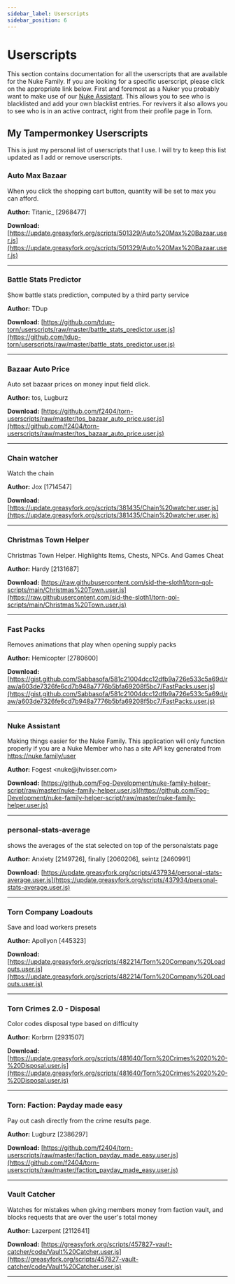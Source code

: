 ```yaml
---
sidebar_label: Userscripts
sidebar_position: 6
---
```


# Userscripts

This section contains documentation for all the userscripts that are available for the Nuke Family. If you are looking for a specific userscript, please click on the appropriate link below. First and foremost as a Nuker you probably want to make use of our [Nuke Assistant](./nuke_assistant_userscript.md). This allows you to see who is blacklisted and add your own blacklist entries. For revivers it also allows you to see who is in an active contract, right from their profile page in Torn.

## My Tampermonkey Userscripts

This is just my personal list of userscripts that I use. I will try to keep this list updated as I add or remove userscripts.

### Auto Max Bazaar

When you click the shopping cart button, quantity will be set to max you can afford.

**Author:** Titanic\_ \[2968477\]

**Download:** [https://update.greasyfork.org/scripts/501329/Auto%20Max%20Bazaar.user.js](https://update.greasyfork.org/scripts/501329/Auto%20Max%20Bazaar.user.js)

---

### Battle Stats Predictor

Show battle stats prediction, computed by a third party service

**Author:** TDup

**Download:** [https://github.com/tdup-torn/userscripts/raw/master/battle_stats_predictor.user.js](https://github.com/tdup-torn/userscripts/raw/master/battle_stats_predictor.user.js)

---

### Bazaar Auto Price

Auto set bazaar prices on money input field click.

**Author:** tos, Lugburz

**Download:** [https://github.com/f2404/torn-userscripts/raw/master/tos_bazaar_auto_price.user.js](https://github.com/f2404/torn-userscripts/raw/master/tos_bazaar_auto_price.user.js)

---

### Chain watcher

Watch the chain

**Author:** Jox \[1714547\]

**Download:** [https://update.greasyfork.org/scripts/381435/Chain%20watcher.user.js](https://update.greasyfork.org/scripts/381435/Chain%20watcher.user.js)

---

### Christmas Town Helper

Christmas Town Helper. Highlights Items, Chests, NPCs. And Games Cheat

**Author:** Hardy \[2131687\]

**Download:** [https://raw.githubusercontent.com/sid-the-sloth1/torn-qol-scripts/main/Christmas%20Town.user.js](https://raw.githubusercontent.com/sid-the-sloth1/torn-qol-scripts/main/Christmas%20Town.user.js)

---

### Fast Packs

Removes animations that play when opening supply packs

**Author:** Hemicopter \[2780600\]

**Download:** [https://gist.github.com/Sabbasofa/581c21004dcc12dfb9a726e533c5a69d/raw/a603de7326fe6cd7b948a7776b5bfa69208f5bc7/FastPacks.user.js](https://gist.github.com/Sabbasofa/581c21004dcc12dfb9a726e533c5a69d/raw/a603de7326fe6cd7b948a7776b5bfa69208f5bc7/FastPacks.user.js)

---

### Nuke Assistant

Making things easier for the Nuke Family. This application will only function properly if you are a Nuke Member who has a site API key generated from https://nuke.family/user

**Author:** Fogest \<nuke\@jhvisser.com\>

**Download:** [https://github.com/Fog-Development/nuke-family-helper-script/raw/master/nuke-family-helper.user.js](https://github.com/Fog-Development/nuke-family-helper-script/raw/master/nuke-family-helper.user.js)

---

### personal-stats-average

shows the averages of the stat selected on top of the personalstats page

**Author:** Anxiety \[2149726\], finally \[2060206\], seintz \[2460991\]

**Download:** [https://update.greasyfork.org/scripts/437934/personal-stats-average.user.js](https://update.greasyfork.org/scripts/437934/personal-stats-average.user.js)

---

### Torn Company Loadouts

Save and load workers presets

**Author:** Apollyon \[445323\]

**Download:** [https://update.greasyfork.org/scripts/482214/Torn%20Company%20Loadouts.user.js](https://update.greasyfork.org/scripts/482214/Torn%20Company%20Loadouts.user.js)

---

### Torn Crimes 2.0 - Disposal

Color codes disposal type based on difficulty

**Author:** Korbrm \[2931507\]

**Download:** [https://update.greasyfork.org/scripts/481640/Torn%20Crimes%2020%20-%20Disposal.user.js](https://update.greasyfork.org/scripts/481640/Torn%20Crimes%2020%20-%20Disposal.user.js)

---

### Torn: Faction: Payday made easy

Pay out cash directly from the crime results page.

**Author:** Lugburz \[2386297\]

**Download:** [https://github.com/f2404/torn-userscripts/raw/master/faction_payday_made_easy.user.js](https://github.com/f2404/torn-userscripts/raw/master/faction_payday_made_easy.user.js)

---

### Vault Catcher

Watches for mistakes when giving members money from faction vault, and blocks requests that are over the user's total money

**Author:** Lazerpent \[2112641\]

**Download:** [https://greasyfork.org/scripts/457827-vault-catcher/code/Vault%20Catcher.user.js](https://greasyfork.org/scripts/457827-vault-catcher/code/Vault%20Catcher.user.js)

---
